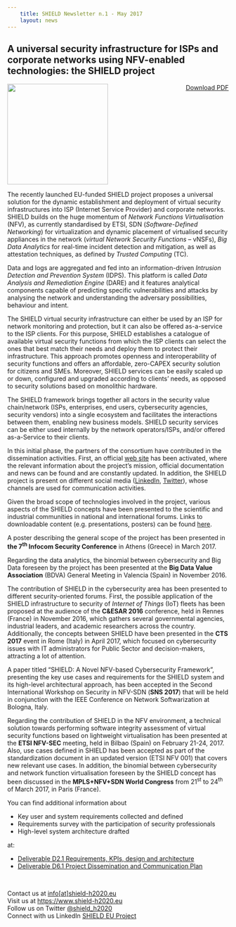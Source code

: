 ```yaml
---
    title: SHIELD Newsletter n.1 - May 2017
    layout: news
---
```


<h2>A universal security infrastructure for ISPs and corporate networks using
NFV-enabled technologies: the SHIELD project</h2>

<p>
<a target="blank" style="float:right;"
  href="{{ site.baseurl | append: '/documents/other-documents/' | append: 'shield_newsletter_1_may_2017.pdf' }}"
  class="btn btn-default">
    <i class="fa fa-download" aria-hidden="true"></i> Download PDF
</a>

</p>

<img src="{{ 'shield.png' | prepend: '/img/logo/' | prepend: site.baseurl }}"
  width="229" height="229" />

<p>The recently launched EU-funded SHIELD project proposes a universal
solution for the dynamic establishment and deployment of virtual security
infrastructures into ISP (Internet Service Provider) and corporate networks.
SHIELD builds on the huge momentum of <em>Network Functions
Virtualisation</em> (NFV), as currently standardised by ETSI, SDN
(<em>Software-Defined Networking</em>) for virtualization and dynamic
placement of virtualised security appliances in the network (<em>virtual
Network Security Functions</em> – vNSFs), <em>Big Data Analytics</em> for
real-time incident detection and mitigation, as well as attestation
techniques, as defined by <em>Trusted Computing</em> (TC).</p>

<p>Data and logs are aggregated and fed into an information-driven
<em>Intrusion Detection and Prevention System</em> (IDPS). This platform is
called <em>Data Analysis and Remediation Engine</em> (DARE) and it features
analytical components capable of predicting specific vulnerabilities and
attacks by analysing the network and understanding the adversary
possibilities, behaviour and intent.</p>

<p>The SHIELD virtual security infrastructure can either be used by an ISP for
network monitoring and protection, but it can also be offered as-a-service to
the ISP clients. For this purpose, SHIELD establishes a catalogue of available
virtual security functions from which the ISP clients can select the ones that
best match their needs and deploy them to protect their infrastructure. This
approach promotes openness and interoperability of security functions and
offers an affordable, zero-CAPEX security solution for citizens and SMEs.
Moreover, SHIELD services can be easily scaled up or down, configured and
upgraded according to clients’ needs, as opposed to security solutions based
on monolithic hardware.</p>

<p>The SHIELD framework brings together all actors in the security value
chain/network (ISPs, enterprises, end users, cybersecurity agencies, security
vendors) into a single ecosystem and facilitates the interactions between
them, enabling new business models. SHIELD security services can be either
used internally by the network operators/ISPs, and/or offered as-a-Service to
their clients.</p>

<p>In this initial phase, the partners of the consortium have contributed in
the dissemination activities. First, an official
<a href="https://www.shield-h2020.eu/">web site</a> has been activated, where
the relevant information about the project’s mission, official documentation
and news can be found and are constantly updated. In addition, the SHIELD
project is present on different social media
(<a href="https://www.linkedin.com/company/shield-eu-project">LinkedIn</a>, <a
href="https://twitter.com/shield_h2020">Twitter</a>), whose channels are used
for communication activities.</p>

<p>Given the broad scope of technologies involved in the project, various
aspects of the SHIELD concepts have been presented to the scientific and
industrial communities in national and international forums. Links to
downloadable content (e.g. presentations, posters) can be found <a
href="https://www.shield-h2020.eu/documents/other-documents.html">here</a>.</p>

<p>A poster describing the general scope of the project has been presented in
<strong>the 7<sup>th</sup> Infocom Security Conference</strong> in Athens
(Greece) in March 2017.</p>

<p>Regarding the data analytics, the binomial between cybersecurity and Big
Data foreseen by the project has been presented at the <strong>Big Data Value
Association</strong> (BDVA) General Meeting in Valencia (Spain) in November
2016.</p>

<p>The contribution of SHIELD in the cybersecurity area has been presented to
different security-oriented forums. First, the possible application of the
SHIELD infrastructure to security of <em>Internet of Things</em> (IoT) fleets
has been proposed at the audience of the <strong>C&amp;ESAR 2016</strong>
conference, held in Rennes (France) in November 2016, which gathers several
governmental agencies, industrial leaders, and academic researchers across the
country. Additionally, the concepts between SHIELD have been presented in the
<strong>CTS 2017</strong> event in Rome (Italy) in April 2017, which focused
on cybersecurity issues with IT administrators for Public Sector and
decision-makers, attracting a lot of attention.</p>

<p>A paper titled “SHIELD: A Novel NFV-based Cybersecurity Framework”,
presenting the key use cases and requirements for the SHIELD system and its
high-level architectural approach, has been accepted in the Second
International Workshop on Security in NFV-SDN (<strong>SNS 2017</strong>) that
will be held in conjunction with the IEEE Conference on Network Softwarization
at Bologna, Italy.</p>

<p>Regarding the contribution of SHIELD in the NFV environment, a technical
solution towards performing software integrity assessment of virtual security
functions based on lightweight virtualisation has been presented at the
<strong>ETSI NFV-SEC</strong> meeting, held in Bilbao (Spain) on February
21-24, 2017. Also, use cases defined in SHIELD has been accepted as part of
the standardization document in an updated version (ETSI NFV 001) that covers
new relevant use cases. In addition, the binomial between cybersecurity and
network function virtualisation foreseen by the SHIELD concept has been
discussed in the <strong>MPLS+NFV+SDN World Congress</strong> from
21<sup>st</sup> to 24<sup>th</sup> of March 2017, in Paris (France).</p>

<p>You can find additional information about

<ul>
  <li>Key user and system requirements collected and defined</li>
  <li>Requirements survey with the participation of security
  professionals</li>
  <li>High-level system architecture drafted</li>
</ul>

at:

<ul>
  <li><a
  href="https://www.shield-h2020.eu/shield-h2020/documents/project-deliverables/SHIELD_D2.1_Requirements_KPIs_Design_and_Architecture_v1.0.pdf">Deliverable
  D2.1 Requirements, KPIs, design and architecture</a></li>
  <li><a href="https://www.shield-h2020.eu/shield-h2020/documents/project-deliverables/SHIELD_D6.1_Project_Dissemination_and_Communication_Plan_v.1.0.pdf">Deliverable
D6.1 Project Dissemination and Communication Plan</a></li>
</ul>
</p>
<br/>
<p>Contact us at <a
href="mailto:info@shield-h2020.eu">info[at]shield-h2020.eu</a>
<br/>
Visit us at <a href="https://www.shield-h2020.eu"
class="uri">https://www.shield-h2020.eu</a>
<br/>
Follow us on Twitter <a
href="https://twitter.com/shield_h2020">@shield_h2020</a>
<br/>
Connect with us LinkedIn <a
href="https://www.linkedin.com/company-beta/17928049/?pathWildcard=17928049">SHIELD
EU Project</a>
</p>
